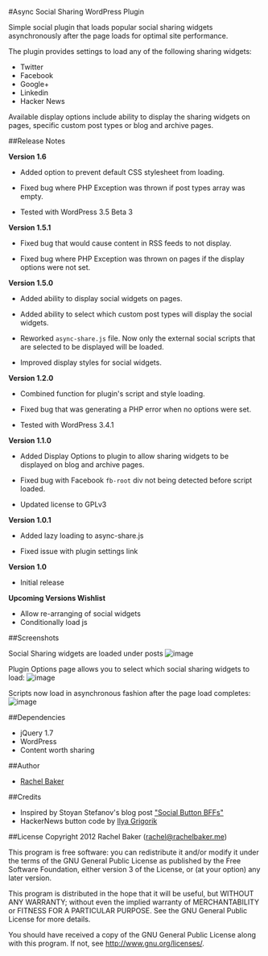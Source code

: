 #Async Social Sharing WordPress Plugin

Simple social plugin that loads popular social sharing widgets asynchronously after the page loads for optimal site performance.

The plugin provides settings to load any of the following sharing widgets:

* Twitter
* Facebook
* Google+
* Linkedin
* Hacker News

Available display options include ability to display the sharing widgets on pages, specific custom post types or blog and archive pages.

##Release Notes

__Version 1.6__

* Added option to prevent default CSS stylesheet from loading.

* Fixed bug where PHP Exception was thrown if post types array was empty.

* Tested with WordPress 3.5 Beta 3

__Version 1.5.1__

* Fixed bug that would cause content in RSS feeds to not display.

* Fixed bug where PHP Exception was thrown on pages if the display options were not set.



__Version 1.5.0__

* Added ability to display social widgets on pages.

* Added ability to select which custom post types will display the social widgets.

* Reworked `async-share.js` file.  Now only the external social scripts that are selected to be displayed will be loaded.

* Improved display styles for social widgets.

__Version 1.2.0__

* Combined function for plugin's script and style loading.

* Fixed bug that was generating a PHP error when no options were set.

* Tested with WordPress 3.4.1

__Version 1.1.0__

* Added Display Options to plugin to allow sharing widgets to be displayed on blog and archive pages.

* Fixed bug with Facebook `fb-root` div not being detected before script loaded.

* Updated license to GPLv3

__Version 1.0.1__

* Added lazy loading to async-share.js

* Fixed issue with plugin settings link

__Version 1.0__

* Initial release

__Upcoming Versions Wishlist__

*   Allow re-arranging of social widgets
*   Conditionally load js


##Screenshots

Social Sharing widgets are loaded under posts
![image](https://img.skitch.com/20120425-x5bnprr39qq39jf8mq9ems9ckf.png)

Plugin Options page allows you to select which social sharing widgets to load:
![image](https://img.skitch.com/20120502-apim6gwetaurc2c37a7aqdr2u.png)

Scripts now load in asynchronous fashion after the page load completes:
![image](https://img.skitch.com/20120501-ka4dr14y773262a6nfywxwwty6.png)

##Dependencies

*	jQuery 1.7
*	WordPress
*	Content worth sharing

##Author

- [Rachel Baker](http://rachelbaker.me)

##Credits
 * Inspired by Stoyan Stefanov's blog post ["Social Button BFFs"](http://www.phpied.com/social-button-bffs/)
 * HackerNews button code by [Ilya Grigorik](https://github.com/igrigorik/hackernews-button)

##License
Copyright 2012 Rachel Baker (rachel@rachelbaker.me)

This program is free software: you can redistribute it and/or modify it under the terms of the GNU General Public License as published by the Free Software Foundation, either version 3 of the License, or (at your option) any later version.

This program is distributed in the hope that it will be useful, but WITHOUT ANY WARRANTY; without even the implied warranty of MERCHANTABILITY or FITNESS FOR A PARTICULAR PURPOSE.  See the GNU General Public License for more details.

You should have received a copy of the GNU General Public License along with this program.  If not, see <http://www.gnu.org/licenses/>.

